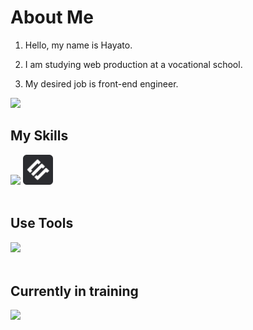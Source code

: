 # About Me

1. Hello, my name is Hayato.
   
2. I am studying web production at a vocational school.

3. My desired job is front-end engineer.

![](https://github-readme-stats.vercel.app/api/top-langs?username=morimo0804)

## My Skills

<img src="https://skillicons.dev/icons?i=html,css,js,sass,wordpress,microcms" /> <img src="https://raw.githubusercontent.com/morimo0804/morimo0804/main/assets/icon-black.png" alt="microCMS" width="48" height="48" /> <br /><br />

## Use Tools

<img src="https://skillicons.dev/icons?i=illustrator,photoshop,figma,vscode,github,vercel" />　<br /><br />

## Currently in training

<img src="https://skillicons.dev/icons?i=typescript,react,next" />　<br /><br />
